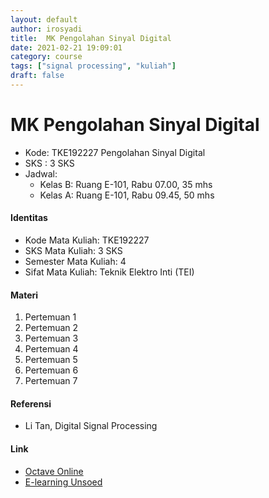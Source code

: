 ```yaml
---
layout: default
author: irosyadi
title:  MK Pengolahan Sinyal Digital
date: 2021-02-21 19:09:01
category: course
tags: ["signal processing", "kuliah"]
draft: false
---
```


# MK Pengolahan Sinyal Digital

- Kode: TKE192227 Pengolahan Sinyal Digital
- SKS : 3 SKS
- Jadwal:
    - Kelas B: Ruang E-101, Rabu 07.00, 35 mhs
    - Kelas A: Ruang E-101, Rabu 09.45, 50 mhs

#### Identitas

- Kode Mata Kuliah: TKE192227
- SKS Mata Kuliah: 3 SKS
- Semester Mata Kuliah: 4
- Sifat Mata Kuliah: Teknik Elektro Inti (TEI)

#### Materi

1. Pertemuan 1
2. Pertemuan 2
3. Pertemuan 3
4. Pertemuan 4
5. Pertemuan 5
6. Pertemuan 6
7. Pertemuan 7

#### Referensi

- Li Tan, Digital Signal Processing

#### Link

- [Octave Online](https://octave-online.net/)
- [E-learning Unsoed](https://e-learning.unsoed.ac.id/course/view.php?id=626)
